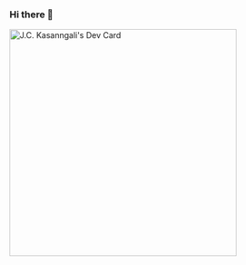 ### Hi there 👋

<!--
**KajuTheDev/KajuTheDev** is a ✨ _special_ ✨ repository because its `README.md` (this file) appears on your GitHub profile.

Here are some ideas to get you started:

- 🔭 I’m currently working on ...
- 🌱 I’m currently learning ...
- 👯 I’m looking to collaborate on ...
- 🤔 I’m looking for help with ...
- 💬 Ask me about ...
- 📫 How to reach me: ...
- 😄 Pronouns: ...
- ⚡ Fun fact: ...
-->
<a href="https://app.daily.dev/KAJU"><img src="https://api.daily.dev/devcards/dccc4e2b320d4964902049a5fc57d7ff.png?r=y20" width="400" alt="J.C. Kasanngali's Dev Card"/></a>
